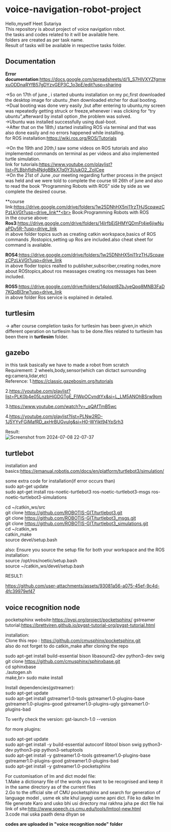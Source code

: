# voice-navigation-robot-project
Hello,myself Heet Sutariya
<br>
This repository is about project of voice navigation robot.
<br>
the tasks and codes related to it will be available here.
<br>
folders are created as per task name.
<br>
Result of tasks will be available in respective tasks folder.
<br>

 ## Documentation 

**Error documentation**:https://docs.google.com/spreadsheets/d/1i_S7HlVXYZfgmwxuODDnaRYfB57gDYzvGEP3C_1o3pE/edit?usp=sharing

->So on 17th of june , i started ubuntu installation on my pc,first downloaded the desktop image for ubuntu ,then downloaded etcher for dual booting.<br>
->Dual booting was done very easily ,but after entering to ubuntu,my screen was repeatedly getting struck or freeze,whenever i was clicking for “try ubuntu”,afterward by install option ,the problem was solved.<br>
->Ubuntu was installed successfully using dual-boot.<br>
->After that on the 18th,I started installing ROS via terminal and that was also done easily and no errors happened while installing.<br>
for ROS installation:https://wiki.ros.org/ROS/Tutorials

->On the 19th and 20th,I saw some videos on ROS tutorials and also implemented commands on terminal as per videos and also implemented  turtle simulation.<br>
 link for tutorials:https://www.youtube.com/playlist?list=PLBbhfIdh4NdgBBkX7q0Y3UukO2_ZoICee  <br>
->On the 21st of June ,our meeting regarding further process in the project was held and we were told to complete the course till 26th of june and also to read the book ”Programming Robots with ROS” side by side as we complete the desired course.<br>


**course link:https://drive.google.com/drive/folders/1w25DNhHX5ni11rzTHJScpawzCPzLkVGt?usp=drive_link**<br>
Book:Programming Robots with ROS<br>
in the course above:<br>
**Ros3**:https://drive.google.com/drive/folders/14lrfbEjSHMYQDmFt4ie6jiwNuaPDv5R-?usp=drive_link<br>
in above folder topics such as creating catkin workspace,basics of ROS commands ,Rostopics,setting up Ros are included.also cheat sheet for command is available.<br>

**ROS4**:https://drive.google.com/drive/folders/1w25DNhHX5ni11rzTHJScpawzCPzLkVGt?usp=drive_link<br>
in above floder topics realted to publisher,subscriber,creating nodes,more about ROStopics,about ros meassages creating ros messages has been included.

**ROS5**:https://drive.google.com/drive/folders/14pIqpt8ZbJyeQpq8MNB3FaD7KQqBI3rw?usp=drive_link<br>
in above folder Ros service is explained in detailed.

## turtlesim
-> after course completion tasks for turtlesim has been given,in which different operation on turtlesim has to be done.files related to turtlesim has been there in
**turtlesim** folder.

## gazebo
in this task basically we have to made a robot from scratch<br>
Requirement: 2 wheels,body,sensor(which can dictact surrounding eg:camera,lidar,etc)<br>
Reference:
1.https://classic.gazebosim.org/tutorials

2.https://youtube.com/playlist?list=PLK0b4e05LnzbHiGDGTgE_FIWpOCvndtYx&si=L_LM5ANOhBSrw9pm

3.https://www.youtube.com/watch?v=_qQAfTmB5wc

4.https://youtube.com/playlist?list=PLNw2RD-1J5YYvFGiMafRD_axHrBUGvuIg&si=H0-WYikt94YpSrh3

Result:<br>
![Screenshot from 2024-07-08 22-07-37](https://github.com/user-attachments/assets/724c62ea-5a24-44ee-8a0e-13f696480c17)

## turtlebot
installation and basics:https://emanual.robotis.com/docs/en/platform/turtlebot3/simulation/

some extra code for installation(if error occurs than)<br>
sudo apt-get update<br>
sudo apt-get install ros-noetic-turtlebot3 ros-noetic-turtlebot3-msgs ros-noetic-turtlebot3-simulations

cd ~/catkin_ws/src<br>
git clone https://github.com/ROBOTIS-GIT/turtlebot3.git<br>
git clone https://github.com/ROBOTIS-GIT/turtlebot3_msgs.git<br>
git clone https://github.com/ROBOTIS-GIT/turtlebot3_simulations.git<br>
cd ~/catkin_ws<br>
catkin_make<br>
source devel/setup.bash

also:
Ensure you source the setup file for both your workspace and the ROS installation:<br>
source /opt/ros/noetic/setup.bash<br>
source ~/catkin_ws/devel/setup.bash<br>

RESULT:<br>




https://github.com/user-attachments/assets/93081a56-a075-45ef-9c4d-4fc39979ef47


## voice recognition node
pocketsphinx website:https://pypi.org/project/pocketsphinx/
gstreamer tutorial:https://brettviren.github.io/pygst-tutorial-org/pygst-tutorial.html

installation:<br>
Clone this repo : https://github.com/cmusphinx/pocketsphinx.git<br>
also do not forget to do catkin_make after cloning the repo<br>

sudo apt-get install build-essential bison libasound2-dev python3-dev swig<br>
git clone https://github.com/cmusphinx/sphinxbase.git<br>
cd sphinxbase<br>
./autogen.sh<br>
make,br>
sudo make install<br>


Install dependencies(gstreamer):<br>
sudo apt-get update<br>
sudo apt-get install gstreamer1.0-tools gstreamer1.0-plugins-base gstreamer1.0-plugins-good gstreamer1.0-plugins-ugly gstreamer1.0-plugins-bad<br>

To verify check the version: gst-launch-1.0 --version

for more plugins:

sudo apt-get update<br>
sudo apt-get install -y build-essential autoconf libtool bison swig python3-dev python3-pip python3-setuptools<br>
sudo apt-get install -y gstreamer1.0-tools gstreamer1.0-plugins-base gstreamer1.0-plugins-good gstreamer1.0-plugins-bad<br>
sudo apt-get install -y gstreamer1.0-pocketsphinx<br>

For customisation of lm and dict model file:<br> 
1.Make a dictionary file of the words you want to be recognised and keep it in the same directory as of the current files<br>
2.Go to the official site of CMU pocketsphinx and search for generation of language model , usme ek site khul jayegi usme apni dict. File ko dalke lm file generate Karo and usko bhi usi directory mai rakhna jaha pe dict file hai<br>
link of site:http://www.speech.cs.cmu.edu/tools/lmtool-new.html<br>
3.code mai uska paath dena dhyan se<br>

**codes are uploaded in "voice recognition node" folder**







